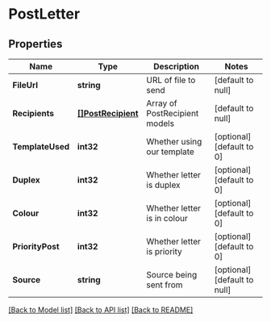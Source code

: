 # PostLetter

## Properties
Name | Type | Description | Notes
------------ | ------------- | ------------- | -------------
**FileUrl** | **string** | URL of file to send | [default to null]
**Recipients** | [**[]PostRecipient**](PostRecipient.md) | Array of PostRecipient models | [default to null]
**TemplateUsed** | **int32** | Whether using our template | [optional] [default to 0]
**Duplex** | **int32** | Whether letter is duplex | [optional] [default to 0]
**Colour** | **int32** | Whether letter is in colour | [optional] [default to 0]
**PriorityPost** | **int32** | Whether letter is priority | [optional] [default to 0]
**Source** | **string** | Source being sent from | [optional] [default to null]

[[Back to Model list]](../README.md#documentation-for-models) [[Back to API list]](../README.md#documentation-for-api-endpoints) [[Back to README]](../README.md)



